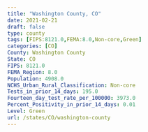 ```yaml
---
title: "Washington County, CO"
date: 2021-02-21
draft: false
type: county
tags: [FIPS:8121.0,FEMA:8.0,Non-core,Green]
categories: [CO]
County: Washington County
State: CO
FIPS: 8121.0
FEMA_Region: 8.0
Population: 4908.0
NCHS_Urban_Rural_Classification: Non-core
Tests_in_prior_14_days: 195.0
Fourteen_day_test_rate_per_100000: 3973.0
Percent_Positivity_in_prior_14_days: 0.01
Level: Green
url: /states/CO/washington-county
---
```



